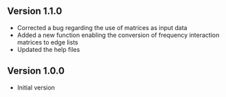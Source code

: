 
## Version 1.1.0

  * Corrected a bug regarding the use of matrices as input data
  * Added a new function enabling the conversion of frequency
    interaction matrices to edge lists
  * Updated the help files
  
## Version 1.0.0

  * Initial version
